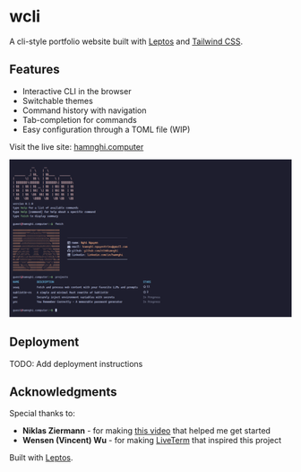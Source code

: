 # wcli

A cli-style portfolio website built with [Leptos](https://leptos.dev/) and [Tailwind CSS](https://tailwindcss.com/).

## Features

- Interactive CLI in the browser
- Switchable themes
- Command history with navigation
- Tab-completion for commands
- Easy configuration through a TOML file (WIP)

Visit the live site: [hamnghi.computer](https://hamnghi.computer)

<img src="imgs/demo.png" alt="demo" width="700px"></a>

## Deployment

TODO: Add deployment instructions

## Acknowledgments

Special thanks to:
- **Niklas Ziermann** - for making [this video](https://www.youtube.com/watch?v=KCcU15nvFbI) that helped me get started
- **Wensen (Vincent) Wu** - for making [LiveTerm](https://github.com/Cveinnt/LiveTerm) that inspired this project

Built with [Leptos](https://leptos.dev/).
